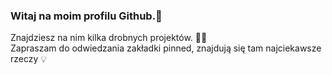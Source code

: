 ### Witaj na moim profilu Github.👋
Znajdziesz na nim kilka drobnych projektów. 👨‍💻 <br>
Zapraszam do odwiedzania zakładki pinned, znajdują się tam najciekawsze rzeczy 💡

<!--
**NeverPlayFair/NeverPlayFair** is a ✨ _special_ ✨ repository because its `README.md` (this file) appears on your GitHub profile.

Here are some ideas to get you started:

- 🔭 I’m currently working on ...
- 🌱 I’m currently learning ...
- 👯 I’m looking to collaborate on ...
- 🤔 I’m looking for help with ...
- 💬 Ask me about ...
- 📫 How to reach me: ...
- 😄 Pronouns: ...
- ⚡ Fun fact: ...
-->
